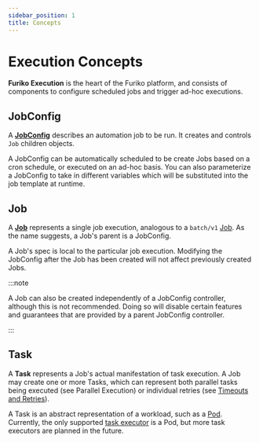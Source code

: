 ```yaml
---
sidebar_position: 1
title: Concepts
---
```


# Execution Concepts

**Furiko Execution** is the heart of the Furiko platform, and consists of components to configure scheduled jobs and trigger ad-hoc executions.

## JobConfig

A **[JobConfig](./jobconfig/index.md)** describes an automation job to be run. It creates and controls `Job` children objects.

A JobConfig can be automatically scheduled to be create Jobs based on a cron schedule, or executed on an ad-hoc basis. You can also parameterize a JobConfig to take in different variables which will be substituted into the job template at runtime.

## Job

A **[Job](./job/index.md)** represents a single job execution, analogous to a `batch/v1` [Job](https://kubernetes.io/docs/concepts/workloads/controllers/job/). As the name suggests, a Job's parent is a JobConfig.

A Job's spec is local to the particular job execution. Modifying the JobConfig after the Job has been created will not affect previously created Jobs.

:::note

A Job can also be created independently of a JobConfig controller, although this is not recommended. Doing so will disable certain features and guarantees that are provided by a parent JobConfig controller.

:::

## Task

A **Task** represents a Job's actual manifestation of task execution. A Job may create one or more Tasks, which can represent both parallel tasks being executed (see Parallel Execution) or individual retries (see [Timeouts and Retries](./job/timeout-retries.md)).

A Task is an abstract representation of a workload, such as a [Pod](https://kubernetes.io/docs/concepts/workloads/pods/). Currently, the only supported [task executor](./job/task-executor.md) is a Pod, but more task executors are planned in the future.
